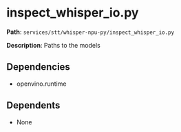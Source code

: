 # inspect_whisper_io.py

**Path**: `services/stt/whisper-npu-py/inspect_whisper_io.py`

**Description**: Paths to the models

## Dependencies
- openvino.runtime

## Dependents
- None

